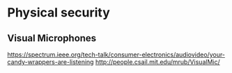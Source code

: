 # Physical security

## Visual Microphones

<https://spectrum.ieee.org/tech-talk/consumer-electronics/audiovideo/your-candy-wrappers-are-listening>
<http://people.csail.mit.edu/mrub/VisualMic/>

